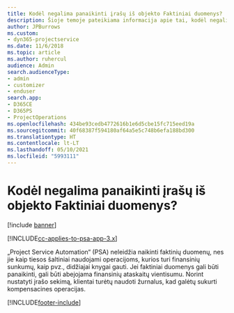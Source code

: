 ```yaml
---
title: Kodėl negalima panaikinti įrašų iš objekto Faktiniai duomenys?
description: Šioje temoje pateikiama informacija apie tai, kodėl negalima panaikinti įrašo iš faktinės reikšmės objekto.
author: JPBurrows
ms.custom:
- dyn365-projectservice
ms.date: 11/6/2018
ms.topic: article
ms.author: ruhercul
audience: Admin
search.audienceType:
- admin
- customizer
- enduser
search.app:
- D365CE
- D365PS
- ProjectOperations
ms.openlocfilehash: 434be93cedb4772616b1e6d5cbe15fc715eed19a
ms.sourcegitcommit: 40f68387f594180af64a5e5c748b6efa188bd300
ms.translationtype: HT
ms.contentlocale: lt-LT
ms.lasthandoff: 05/10/2021
ms.locfileid: "5993111"
---
```

# <a name="why-cant-i-delete-records-from-the-actuals-entity"></a>Kodėl negalima panaikinti įrašų iš objekto Faktiniai duomenys?

[!include [banner](../includes/psa-now-project-operations.md)]

[!INCLUDE[cc-applies-to-psa-app-3.x](../includes/cc-applies-to-psa-app-3x.md)]

„Project Service Automation“ (PSA) neleidžia naikinti faktinių duomenų, nes jie kaip tiesos šaltiniai naudojami operacijoms, kurios turi finansinių sunkumų, kaip pvz., didžiajai knygai gauti. Jei faktiniai duomenys gali būti panaikinti, gali būti abejojama finansinių ataskaitų vientisumu. Norint nustatyti įrašo sekimą, klientai turėtų naudoti žurnalus, kad galėtų sukurti kompensacines operacijas.



[!INCLUDE[footer-include](../includes/footer-banner.md)]